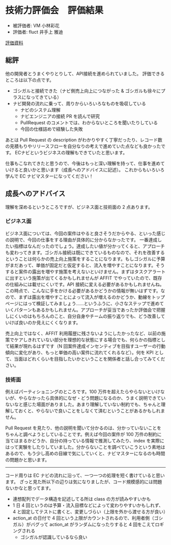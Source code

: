 # 技術力評価会　評価結果

* 被評価者: VM 小林彩花
* 評価者: fluct 井手上 雅迪

[評価資料](./21st-2nd-half/vm_a-kobayashi/README.md)

## 総評

他の開発者とうまくやりとりして、API接続を進められていました。
評価できるところは以下の点です。

* ゴシガルと接続できた（ナビ側売上向上につながった & ゴシガルも徐々にプラスになってきている）
* ナビ開発の流れに乗って、周りからいろいろなものを吸収している
  * ナビのシステム理解
  * ナビエンジニアの接続 PR を読んで研究
  * PullRequest のコメントでは、わからないところを聞いたりしている
  * 今回の仕様詰めで経験した失敗

あとは Pull Request の description がわかりやすく丁寧だったり、レコード数の見積もりやリリースフローを自分なりの考えで進めていた点なども良かったです。
ECナビというビジネスの理解もできていたと思います。

仕事もこなれてきたと思うので、今後はもっと深い理解を持って、仕事を進めていけると良いかと思います（成長へのアドバイスに記述）。
これからもいろいろ学んで EC ナビマスターになってください！

## 成長へのアドバイス

理解を深めるというところですが、ビジネス面と技術面の 2 点あります。

### ビジネス面

ビジネス面については、今回の案件はやると良さそうだからやる、といった感じの説明で、今回の仕事をする理由が具体的に分からなかったです。
一番達成したい指標はなんだったのでしょう。達成したい値が分かってくると、アプローチも変わってきます。ゴシガル接続は既にできているものなので、それを改善するということは何らかの売上向上施策をすることになります。もしゴシガルに予算がまだあって、単価が固定だと仮定すると、流入を増やすことになります。そうすると案件の露出を増やす施策を考えないといけません。まずはタスクアラートに出すという施策が出てくるかもしれませんが AFFIT でやっていたので、既存の仕組みには載せにくいです。API 接続に変える必要があるかもしれませんね。この時点で、こんなに手をかける必要があるかどうかの情報が無いはずです。なので、まずは露出を増やすことによって流入が増えるのかどうか、動線をトップページにはって検証してみましょう……というふうに、小さなステップで進めていくパターンもあるかもしれません。アプローチが妥当であったか評価会で把握しにくいのはもちろんのこと、自分自身やチームの振り返りでも、どう改善していけば良いのか見えにくくなります。

売上向上ではなく、AFFIT 利用履歴に残さないようにしたかったなど、以前の施策でケアしきれていない部分を理想的な状態にする場合でも、何らかの指標として結果が現れるはずです（N 回案件達成インセンティブを目指すユーザーの行動傾向に変化があり、もっと単価の高い案件に流れてくれるなど）。何を KPI として、当面はどれくらいを目指したいかということを関係者と話し合ってみてください。

### 技術面

例えばパーティショニングのところです。100 万件を超えたらやらないといけないが、やらなかったら具体的になぜ・どう問題になるのか、うまく説明できていないなと感じた場面がありました。あまり理解していない制約でも、ちゃんと理解しておくと、やらないで良いことをしなくて済むということがあるかもしれません。

Pull Request を見たり、他の説明を聞いて分かるのは、分かっていないことをちゃんと調べようとしていることです。例えば今回の案件が 100 万件の制約に当てはまるかどうか、自分の持っている情報で推測してみたり、index を実際にはって実験をしたりしていました。分からないことを調べていこうという素地はあるので、もう少し高めの目線で気にしていくと、ナビマスターになるのも時間の問題かと思います。

---

コード周りは EC ナビの流れに沿って、一つ一つの処理を短く書けていると思います。
ざっと見た所以下の辺りは気になりましたが、コード規模感的には問題ないかなと思ってます。

* 連想配列でデータ構造を記述してる所は class の方が読みやすいかも
* 1 日 4 回というのは予算・流入目標などによって変わりやすいかもしれず、4 と固定してテストに書くと、変更しづらい（上限を外から渡せる方が良い）
* action_at の日付で 4 回という上限がカウントされるので、利用者側（ゴシガル）がバグって action_at がランダムになったりすると 4 回をこえてロギングされる
  * ゴシガルが認識しているなら良い
